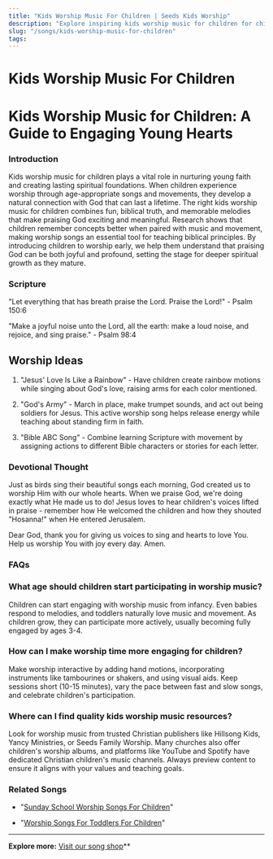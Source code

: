 ```yaml
---
title: "Kids Worship Music For Children | Seeds Kids Worship"
description: "Explore inspiring kids worship music for children for children's worship and faith development. Biblical music resources for families and ministry."
slug: "/songs/kids-worship-music-for-children"
tags:
---
```


# Kids Worship Music For Children

# Kids Worship Music for Children: A Guide to Engaging Young Hearts

### Introduction
Kids worship music for children plays a vital role in nurturing young faith and creating lasting spiritual foundations. When children experience worship through age-appropriate songs and movements, they develop a natural connection with God that can last a lifetime. The right kids worship music for children combines fun, biblical truth, and memorable melodies that make praising God exciting and meaningful. Research shows that children remember concepts better when paired with music and movement, making worship songs an essential tool for teaching biblical principles. By introducing children to worship early, we help them understand that praising God can be both joyful and profound, setting the stage for deeper spiritual growth as they mature.

### Scripture
"Let everything that has breath praise the Lord. Praise the Lord!" - Psalm 150:6

"Make a joyful noise unto the Lord, all the earth: make a loud noise, and rejoice, and sing praise." - Psalm 98:4

## Worship Ideas
1. "Jesus' Love Is Like a Rainbow" - Have children create rainbow motions while singing about God's love, raising arms for each color mentioned.

2. "God's Army" - March in place, make trumpet sounds, and act out being soldiers for Jesus. This active worship song helps release energy while teaching about standing firm in faith.

3. "Bible ABC Song" - Combine learning Scripture with movement by assigning actions to different Bible characters or stories for each letter.

### Devotional Thought
Just as birds sing their beautiful songs each morning, God created us to worship Him with our whole hearts. When we praise God, we're doing exactly what He made us to do! Jesus loves to hear children's voices lifted in praise - remember how He welcomed the children and how they shouted "Hosanna!" when He entered Jerusalem.

Dear God, thank you for giving us voices to sing and hearts to love You. Help us worship You with joy every day. Amen.

### FAQs

### What age should children start participating in worship music?
Children can start engaging with worship music from infancy. Even babies respond to melodies, and toddlers naturally love music and movement. As children grow, they can participate more actively, usually becoming fully engaged by ages 3-4.

### How can I make worship time more engaging for children?
Make worship interactive by adding hand motions, incorporating instruments like tambourines or shakers, and using visual aids. Keep sessions short (10-15 minutes), vary the pace between fast and slow songs, and celebrate children's participation.

### Where can I find quality kids worship music resources?
Look for worship music from trusted Christian publishers like Hillsong Kids, Yancy Ministries, or Seeds Family Worship. Many churches also offer children's worship albums, and platforms like YouTube and Spotify have dedicated Christian children's music channels. Always preview content to ensure it aligns with your values and teaching goals.

### Related Songs

- "[Sunday School Worship Songs For Children](/songs/sunday-school-worship-songs-for-children/)"

- "[Worship Songs For Toddlers For Children](/songs/worship-songs-for-toddlers-for-children/)"

---

**Explore more:** [Visit our song shop](https://seedskidsworship.com/shop)**

<!-- Schema Markup -->
<script type="application/ld+json">
{
  "@context": "https://schema.org",
  "@type": "MusicRecording",
  "name": "Kids Worship Music For Children",
  "byArtist": {
    "@type": "MusicGroup",
    "name": "Seeds Kids Worship"
  },
  "isFamilyFriendly": true,
  "url": "https://seedskidsworship.com/songs/kids-worship-music-for-children/"
}
</script>
